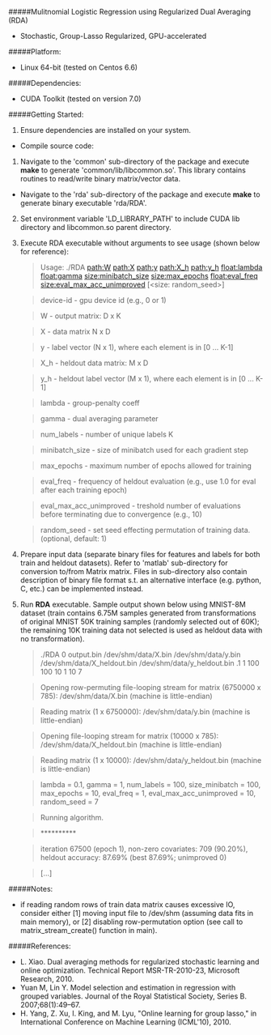 #####Mulitnomial Logistic Regression using Regularized Dual Averaging (RDA)
* Stochastic, Group-Lasso Regularized, GPU-accelerated

#####Platform: 
* Linux 64-bit (tested on Centos 6.6)

#####Dependencies:
* CUDA Toolkit (tested on version 7.0)

#####Getting Started: 
1. Ensure dependencies are installed on your system. 

* Compile source code: 
 1. Navigate to the 'common' sub-directory of the package and execute **make** to generate 'common/lib/libcommon.so'. This library contains routines to read/write binary matrix/vector data.

 * Navigate to the 'rda' sub-directory of the package and execute **make** to generate binary executable 'rda/RDA'. 

2. Set environment variable 'LD\_LIBRARY\_PATH' to include CUDA lib directory and libcommon.so parent directory. 

3. Execute RDA executable without arguments to see usage (shown below for reference):
      > Usage: ./RDA <device-id> <path:W> <path:X> <path:y> <path:X_h> <path:y_h> <float:lambda> <float:gamma> <size:minibatch_size> <size:max_epochs> <float:eval_freq> <size:eval_max_acc_unimproved> [<size: random_seed>]

      >    device-id - gpu device id (e.g., 0 or 1)
      
      >    W - output matrix: D x K
      
      >    X - data matrix N x D
      
      >    y - label vector (N x 1), where each element is in [0 ... K-1]
      
      >    X\_h - heldout data matrix: M x D
      
      >    y\_h - heldout label vector (M x 1), where each element is in [0 ... K-1]
      
      >    lambda - group-penalty coeff
      
      >    gamma - dual averaging parameter
      
      >    num\_labels - number of unique labels K
      
      >    minibatch\_size - size of minibatch used for each gradient step
      
      >    max\_epochs - maximum number of epochs allowed for training
      
      >    eval\_freq - frequency of heldout evaluation (e.g., use 1.0 for eval after each training epoch)
      
      >    eval\_max\_acc_unimproved - treshold number of evaluations before terminating due to convergence (e.g., 10)
      
      >    random_seed - set seed effecting permutation of training data. (optional, default: 1)


4. Prepare input data (separate binary files for features and labels for both train and heldout datasets). Refer to 'matlab' sub-directory for conversion to/from Matrix matrix. Files in sub-directory also contain description of binary file format s.t. an alternative interface (e.g. python, C, etc.) can be implemented instead.

5. Run **RDA** executable. Sample output shown below using MNIST-8M dataset (train contains 6.75M samples generated from transformations of original MNIST 50K training samples (randomly selected out of 60K); the remaining 10K training data not selected is used as heldout data with no transformation).

      > ./RDA 0 output.bin /dev/shm/data/X.bin /dev/shm/data/y.bin /dev/shm/data/X_heldout.bin /dev/shm/data/y_heldout.bin .1 1 100 100 10 1 10 7

      > Opening row-permuting file-looping stream for matrix (6750000 x 785): /dev/shm/data/X.bin       (machine is little-endian)

      > Reading matrix (1 x 6750000): /dev/shm/data/y.bin       (machine is little-endian)

      > Opening file-looping stream for matrix (10000 x 785): /dev/shm/data/X_heldout.bin       (machine is little-endian)

      > Reading matrix (1 x 10000): /dev/shm/data/y_heldout.bin         (machine is little-endian)

      > lambda = 0.1, gamma = 1, num_labels = 100, size_minibatch = 100, max_epochs = 10, eval_freq = 1, eval_max_acc_unimproved = 10, random_seed = 7


      > Running algorithm.

      > \*\*\*\*\*\*\*\*\*\*

      > iteration 67500 (epoch 1),  non-zero covariates: 709 (90.20%),  heldout accuracy: 87.69% (best 87.69%; unimproved 0)

      > [...]

      > 


#####Notes:
* if reading random rows of train data matrix causes excessive IO, consider either [1] moving input file to /dev/shm (assuming data fits in main memory), or [2] disabling row-permutation option (see call to matrix\_stream\_create() function in main). 

#####References: 

* L. Xiao. Dual averaging methods for regularized stochastic learning and online optimization. Technical Report MSR-TR-2010-23, Microsoft Research, 2010.
* Yuan M, Lin Y. Model selection and estimation in regression with grouped variables. Journal of the Royal Statistical Society, Series B. 2007;68(1):49–67.
* H. Yang, Z. Xu, I. King, and M. Lyu, "Online learning for group lasso," in International Conference on Machine Learning (ICML'10), 2010. 